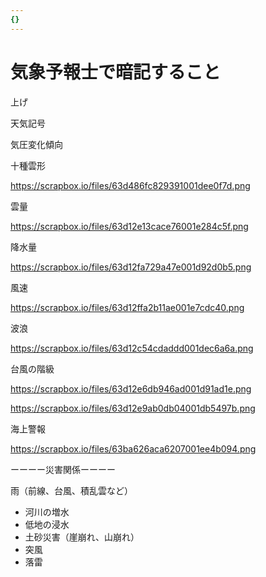 ```yaml
---
{}
---
```

# 気象予報士で暗記すること

上げ

天気記号

気圧変化傾向

十種雲形

https://scrapbox.io/files/63d486fc829391001dee0f7d.png

雲量

https://scrapbox.io/files/63d12e13cace76001e284c5f.png

降水量

https://scrapbox.io/files/63d12fa729a47e001d92d0b5.png

風速

https://scrapbox.io/files/63d12ffa2b11ae001e7cdc40.png

波浪

https://scrapbox.io/files/63d12c54cdaddd001dec6a6a.png

台風の階級

https://scrapbox.io/files/63d12e6db946ad001d91ad1e.png

https://scrapbox.io/files/63d12e9ab0db04001db5497b.png

海上警報

https://scrapbox.io/files/63ba626aca6207001ee4b094.png

ーーーー災害関係ーーーー

雨（前線、台風、積乱雲など）

- 河川の増水  
- 低地の浸水  
- 土砂災害（崖崩れ、山崩れ）  
- 突風  
- 落雷